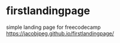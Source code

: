 # firstlandingpage
simple landing page for freecodecamp
https://jacobjpeg.github.io/firstlandingpage/
